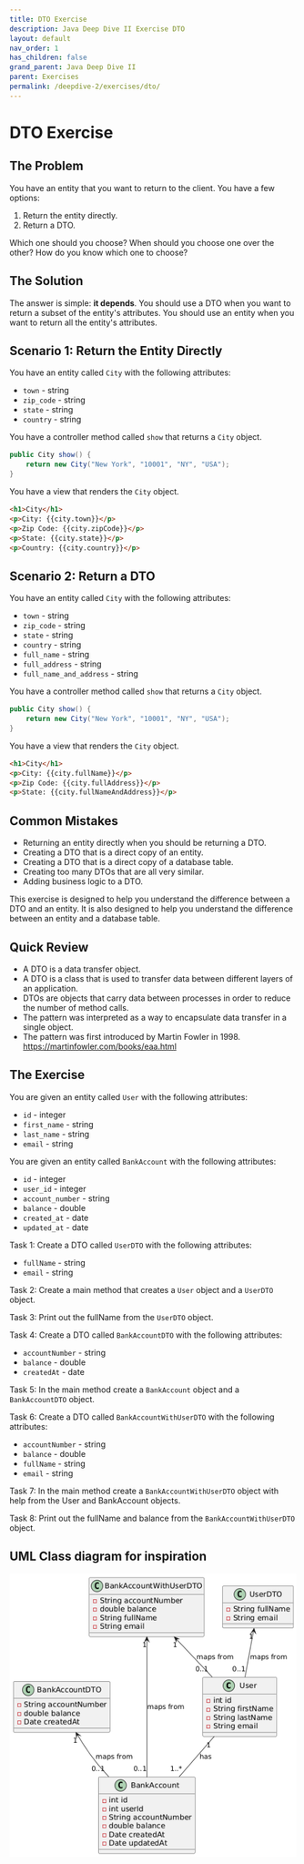 ```yaml
---
title: DTO Exercise
description: Java Deep Dive II Exercise DTO
layout: default
nav_order: 1
has_children: false
grand_parent: Java Deep Dive II
parent: Exercises
permalink: /deepdive-2/exercises/dto/
---
```


# DTO Exercise

## The Problem

You have an entity that you want to return to the client. You have a few options:

1. Return the entity directly.
2. Return a DTO.

Which one should you choose? When should you choose one over the other? How do you know which one to choose?

## The Solution

The answer is simple: **it depends**.
You should use a DTO when you want to return a subset of the entity's attributes.
You should use an entity when you want to return all the entity's attributes.

## Scenario 1: Return the Entity Directly

You have an entity called `City` with the following attributes:

* `town` - string
* `zip_code` - string
* `state` - string
* `country` - string

You have a controller method called `show` that returns a `City` object.

```java
public City show() {
    return new City("New York", "10001", "NY", "USA");
}
```

You have a view that renders the `City` object.

```html
<h1>City</h1>
<p>City: {{city.town}}</p>
<p>Zip Code: {{city.zipCode}}</p>
<p>State: {{city.state}}</p>
<p>Country: {{city.country}}</p>
```

## Scenario 2: Return a DTO

You have an entity called `City` with the following attributes:

* `town` - string
* `zip_code` - string
* `state` - string
* `country` - string
* `full_name` - string
* `full_address` - string
* `full_name_and_address` - string

You have a controller method called `show` that returns a `City` object.

```java
public City show() {
    return new City("New York", "10001", "NY", "USA");
}
```

You have a view that renders the `City` object.

```html
<h1>City</h1>
<p>City: {{city.fullName}}</p>
<p>Zip Code: {{city.fullAddress}}</p>
<p>State: {{city.fullNameAndAddress}}</p>
```

## Common Mistakes

* Returning an entity directly when you should be returning a DTO.
* Creating a DTO that is a direct copy of an entity.
* Creating a DTO that is a direct copy of a database table.
* Creating too many DTOs that are all very similar.
* Adding business logic to a DTO.

This exercise is designed to help you understand the difference between a DTO and an entity.
It is also designed to help you understand the difference between an entity and a database table.

## Quick Review

* A DTO is a data transfer object.
* A DTO is a class that is used to transfer data between different layers of an application.
* DTOs are objects that carry data between processes in order to reduce the number of method calls.
* The pattern was interpreted as a way to encapsulate data transfer in a single object.
* The pattern was first introduced by Martin Fowler in 1998. <https://martinfowler.com/books/eaa.html>

## The Exercise

You are given an entity called `User` with the following attributes:

* `id` - integer
* `first_name` - string
* `last_name` - string
* `email` - string

You are given an entity called `BankAccount` with the following attributes:

* `id` - integer
* `user_id` - integer
* `account_number` - string
* `balance` - double
* `created_at` - date
* `updated_at` - date

Task 1: Create a DTO called `UserDTO` with the following attributes:

* `fullName` - string
* `email` - string

Task 2: Create a main method that creates a `User` object and a `UserDTO` object.

Task 3: Print out the fullName from the `UserDTO` object.

Task 4: Create a DTO called `BankAccountDTO` with the following attributes:

* `accountNumber` - string
* `balance` - double
* `createdAt` - date

Task 5: In the main method create a `BankAccount` object and a `BankAccountDTO` object.

Task 6: Create a DTO called `BankAccountWithUserDTO` with the following attributes:

* `accountNumber` - string
* `balance` - double
* `fullName` - string
* `email` - string

Task 7: In the main method create a `BankAccountWithUserDTO` object with help from the User and BankAccount objects.

Task 8: Print out the fullName and balance from the `BankAccountWithUserDTO` object.

## UML Class diagram for inspiration

![UML Class diagram](./images/class_diagram.png)
